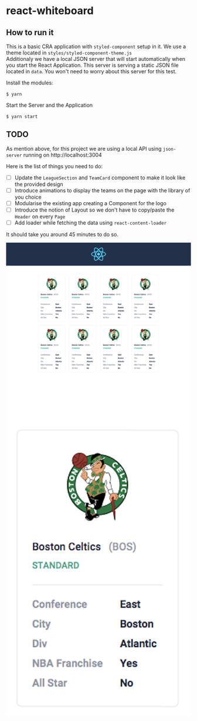 # react-whiteboard

## How to run it

This is a basic CRA application with `styled-component` setup in it. We use a theme located in `styles/styled-component-theme.js`  
Additionaly we have a local JSON server that will start automatically when you start the React Application. This server is serving a static JSON file located in `data`.
You won't need to worry about this server for this test.

Install the modules:

```shell
$ yarn
```

Start the Server and the Application

```shell
$ yarn start
```

## TODO

As mention above, for this project we are using a local API using `json-server` running on http://localhost:3004

Here is the list of things you need to do:

- [ ] Update the `LeagueSection` and `TeamCard` component to make it look like the provided design
- [ ] Introduce animations to display the teams on the page with the library of you choice
- [ ] Modularise the existing app creating a Component for the logo
- [ ] Introduce the notion of Layout so we don't have to copy/paste the `Header` on every `Page`
- [ ] Add loader while fetching the data using `react-content-loader`

It should take you around 45 minutes to do so.

![Design Preview](https://github.com/TheRocketLab/react-whiteboard-frontend/blob/nba/docs/demo-nba.png)
![Card Preview](https://github.com/TheRocketLab/react-whiteboard-frontend/blob/nba/docs/nba-card.png)
